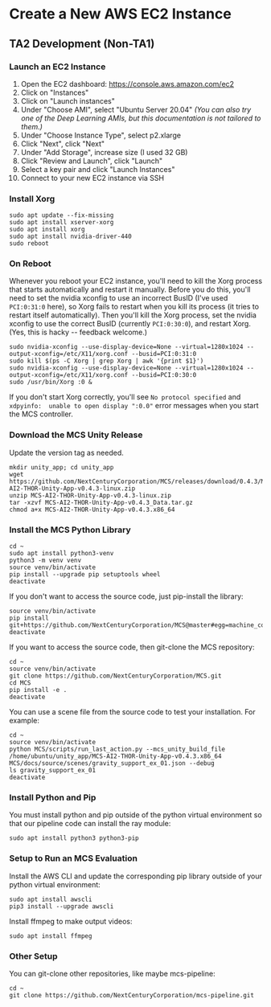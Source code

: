 # Create a New AWS EC2 Instance

## TA2 Development (Non-TA1)

### Launch an EC2 Instance

1. Open the EC2 dashboard: https://console.aws.amazon.com/ec2
2. Click on "Instances"
3. Click on "Launch instances"
4. Under "Choose AMI", select "Ubuntu Server 20.04" *(You can also try one of the Deep Learning AMIs, but this documentation is not tailored to them.)*
5. Under "Choose Instance Type", select p2.xlarge
6. Click "Next", click "Next"
7. Under "Add Storage", increase size (I used 32 GB)
8. Click "Review and Launch", click "Launch"
9. Select a key pair and click "Launch Instances"
10. Connect to your new EC2 instance via SSH

### Install Xorg

```
sudo apt update --fix-missing
sudo apt install xserver-xorg
sudo apt install xorg
sudo apt install nvidia-driver-440
sudo reboot
```

### On Reboot

Whenever you reboot your EC2 instance, you'll need to kill the Xorg process that starts automatically and restart it manually. Before you do this, you'll need to set the nvidia xconfig to use an incorrect BusID (I've used `PCI:0:31:0` here), so Xorg fails to restart when you kill its process (it tries to restart itself automatically). Then you'll kill the Xorg process, set the nvidia xconfig to use the correct BusID (currently `PCI:0:30:0`), and restart Xorg. (Yes, this is hacky -- feedback welcome.)

```
sudo nvidia-xconfig --use-display-device=None --virtual=1280x1024 --output-xconfig=/etc/X11/xorg.conf --busid=PCI:0:31:0
sudo kill $(ps -C Xorg | grep Xorg | awk '{print $1}')
sudo nvidia-xconfig --use-display-device=None --virtual=1280x1024 --output-xconfig=/etc/X11/xorg.conf --busid=PCI:0:30:0
sudo /usr/bin/Xorg :0 &
```

If you don't start Xorg correctly, you'll see `No protocol specified` and `xdpyinfo:  unable to open display ":0.0"` error messages when you start the MCS controller.

### Download the MCS Unity Release

Update the version tag as needed.

```
mkdir unity_app; cd unity_app
wget https://github.com/NextCenturyCorporation/MCS/releases/download/0.4.3/MCS-AI2-THOR-Unity-App-v0.4.3-linux.zip
unzip MCS-AI2-THOR-Unity-App-v0.4.3-linux.zip
tar -xzvf MCS-AI2-THOR-Unity-App-v0.4.3_Data.tar.gz
chmod a+x MCS-AI2-THOR-Unity-App-v0.4.3.x86_64
```

### Install the MCS Python Library

```
cd ~
sudo apt install python3-venv
python3 -m venv venv
source venv/bin/activate
pip install --upgrade pip setuptools wheel
deactivate
```

If you don't want to access the source code, just pip-install the library:

```
source venv/bin/activate
pip install git+https://github.com/NextCenturyCorporation/MCS@master#egg=machine_common_sense
deactivate
```

If you want to access the source code, then git-clone the MCS repository:

```
cd ~
source venv/bin/activate
git clone https://github.com/NextCenturyCorporation/MCS.git
cd MCS
pip install -e .
deactivate
```

You can use a scene file from the source code to test your installation. For example:

```
cd ~
source venv/bin/activate
python MCS/scripts/run_last_action.py --mcs_unity_build_file /home/ubuntu/unity_app/MCS-AI2-THOR-Unity-App-v0.4.3.x86_64 MCS/docs/source/scenes/gravity_support_ex_01.json --debug
ls gravity_support_ex_01
deactivate
```

### Install Python and Pip

You must install python and pip outside of the python virtual environment so that our pipeline code can install the ray module:

```
sudo apt install python3 python3-pip
```

### Setup to Run an MCS Evaluation

Install the AWS CLI and update the corresponding pip library outside of your python virtual environment:

```
sudo apt install awscli
pip3 install --upgrade awscli
```

Install ffmpeg to make output videos:

```
sudo apt install ffmpeg
```

### Other Setup

You can git-clone other repositories, like maybe mcs-pipeline:

```
cd ~
git clone https://github.com/NextCenturyCorporation/mcs-pipeline.git
```
